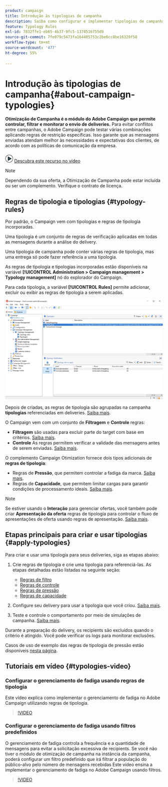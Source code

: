 ```yaml
---
product: campaign
title: Introdução às tipologias de campanha
description: Saiba como configurar e implementar tipologias de campanha
feature: Typology Rules
exl-id: 7832ffe1-eb65-4b37-9fc5-1374516755d9
source-git-commit: 7fe079c5473fa164405753c2be6cc8be16329f58
workflow-type: tm+mt
source-wordcount: '477'
ht-degree: 55%

---
```


# Introdução às tipologias de campanha{#about-campaign-typologies}

**Otimização de Campanha é o módulo do Adobe Campaign que permite controlar, filtrar e monitorar o envio de deliveries.** Para evitar conflitos entre campanhas, o Adobe Campaign pode testar várias combinações aplicando regras de restrição específicas. Isso garante que as mensagens enviadas atendam melhor às necessidades e expectativas dos clientes, de acordo com as políticas de comunicação da empresa.

![](assets/do-not-localize/how-to-video.png) [Descubra este recurso no vídeo](#typologies-video)

>[!NOTE]
>
>Dependendo da sua oferta, a Otimização de Campanha pode estar incluída ou ser um complemento. Verifique o contrato de licença.

## Regras de tipologia e tipologias {#typology-rules}

Por padrão, o Campaign vem com tipologias e regras de tipologia incorporadas.

Uma tipologia é um conjunto de regras de verificação aplicadas em todas as mensagens durante a análise do delivery.

Uma tipologia de campanha pode conter várias regras de tipologia, mas uma entrega só pode fazer referência a uma tipologia.

As regras de tipologia e tipologias incorporadas estão disponíveis na variável **[!UICONTROL Administration > Campaign management > Typology management]** nó do explorador do Campaign.

Para cada tipologia, a variável **[!UICONTROL Rules]** permite adicionar, excluir ou exibir as regras de tipologia a serem aplicadas.

![](assets/campaign_opt_rules_tab.png)

Depois de criadas, as regras de tipologia são agrupadas na campanha **tipologias** referenciadas em deliveries. [Saiba mais](#apply-typologies).


O Campaign vem com um conjunto de **Filtragem** e **Controle** regras:

* **Filtragem** são usadas para excluir parte do target com base em critérios. [Saiba mais](filtering-rules.md).
* **Controle** As regras permitem verificar a validade das mensagens antes de serem enviadas. [Saiba mais](control-rules.md).

O complemento Campaign Otimization fornece dois tipos adicionais de **regras de tipologia**:

* Regras de **Pressão**, que permitem controlar a fadiga da marca. [Saiba mais](pressure-rules.md).
* Regras de **Capacidade**, que permitem limitar cargas para garantir condições de processamento ideais. [Saiba mais](consistency-rules.md#controlling-capacity).


>[!NOTE]
>
>Se estiver usando o **Interação** para gerenciar ofertas, você também pode criar **Apresentação da oferta** regras de tipologia para controlar o fluxo de apresentações de oferta usando regras de apresentação. [Saiba mais](../../v8/interaction/interaction-offer.md#offer-presentation).


## Etapas principais para criar e usar tipologias {#apply-typologies}

Para criar e usar uma tipologia para seus deliveries, siga as etapas abaixo:

1. Crie regras de tipologia e crie uma tipologia para referenciá-las.
As etapas detalhadas estão listadas na seguinte seção:

   * [Regras de filtro](filtering-rules.md)
   * [Regras de controle](control-rules.md)
   * [Regras de pressão](pressure-rules.md)
   * [Regras de capacidade](consistency-rules.md)

1. Configure seu delivery para usar a tipologia que você criou. [Saiba mais](apply-rules.md#apply-a-typology-to-a-delivery).
1. Teste e controle o comportamento por meio de simulações de campanha. [Saiba mais](campaign-simulations.md).

Durante a preparação do delivery, os recipients são excluídos quando o critério é atingido. Você pode verificar os logs para monitorar exclusões.

Casos de uso de exemplo das regras de tipologia de pressão estão disponíveis [nesta página](pressure-rules.md#use-cases-on-pressure-rules).

## Tutoriais em vídeo {#typologies-video}

### Configurar o gerenciamento de fadiga usando regras de tipologia

Este vídeo explica como implementar o gerenciamento de fadiga no Adobe Campaign utilizando regras de tipologia.

>[!VIDEO](https://video.tv.adobe.com/v/333787?quality=12)

### Configurar o gerenciamento de fadiga usando filtros predefinidos

O gerenciamento de fadiga controla a frequência e a quantidade de mensagens para evitar a solicitação excessiva de recipients. Se você não tiver o módulo de otimização de campanha na instância da campanha, poderá configurar um filtro predefinido que irá filtrar a população do público-alvo pelo número de mensagens recebidas
Este vídeo ensina a implementar o gerenciamento de fadiga no Adobe Campaign usando filtros.

>[!VIDEO](https://video.tv.adobe.com/v/333778?quality=12)

